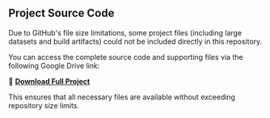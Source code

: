 ## Project Source Code

Due to GitHub's file size limitations, some project files (including large datasets and build artifacts) could not be included directly in this repository.  

You can access the complete source code and supporting files via the following Google Drive link:  

🔗 **[Download Full Project](https://drive.google.com/your-link-here)**

This ensures that all necessary files are available without exceeding repository size limits.
